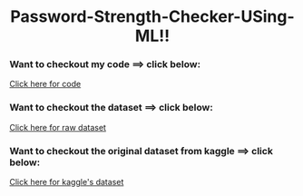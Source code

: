 <h1 align="center">Password-Strength-Checker-USing-ML!!</h1>

<h3 align="left">Want to checkout my code ==> click below:</h3>
<p align="left">
<a href="https://github.com/tanuj069/Password-Strength-Checker-USing-ML/blob/main/password_strength_checker_using_ml.ipynb" target="blank">Click here for code</a>

<h3 align="left">Want to checkout the dataset ==> click below:</h3>
<p align="left">
<a href="https://raw.githubusercontent.com/tanuj069/Password-Strength-Checker-USing-ML/main/data.csv" target="blank">Click here for raw dataset</a>

<h3 align="left">Want to checkout the original dataset from kaggle ==> click below:</h3>
<p align="left">
<a href="https://www.kaggle.com/datasets/bhavikbb/password-strength-classifier-dataset" target="blank">Click here for kaggle's dataset</a>
